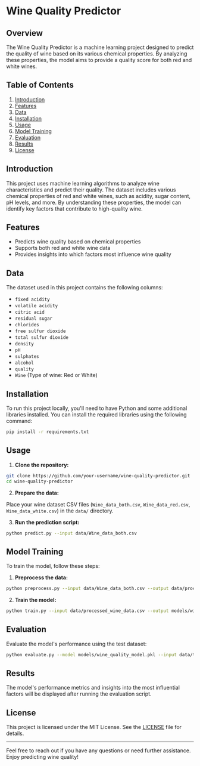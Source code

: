 # Wine Quality Predictor


## Overview

The Wine Quality Predictor is a machine learning project designed to predict the quality of wine based on its various chemical properties. By analyzing these properties, the model aims to provide a quality score for both red and white wines.

## Table of Contents

1. [Introduction](#introduction)
2. [Features](#features)
3. [Data](#data)
4. [Installation](#installation)
5. [Usage](#usage)
6. [Model Training](#model-training)
7. [Evaluation](#evaluation)
8. [Results](#results)
9. [License](#license)

## Introduction

This project uses machine learning algorithms to analyze wine characteristics and predict their quality. The dataset includes various chemical properties of red and white wines, such as acidity, sugar content, pH levels, and more. By understanding these properties, the model can identify key factors that contribute to high-quality wine.

## Features

- Predicts wine quality based on chemical properties
- Supports both red and white wine data
- Provides insights into which factors most influence wine quality

## Data

The dataset used in this project contains the following columns:

- `fixed acidity`
- `volatile acidity`
- `citric acid`
- `residual sugar`
- `chlorides`
- `free sulfur dioxide`
- `total sulfur dioxide`
- `density`
- `pH`
- `sulphates`
- `alcohol`
- `quality`
- `Wine` (Type of wine: Red or White)

## Installation

To run this project locally, you'll need to have Python and some additional libraries installed. You can install the required libraries using the following command:

```bash
pip install -r requirements.txt
```

## Usage

1. **Clone the repository:**

```bash
git clone https://github.com/your-username/wine-quality-predictor.git
cd wine-quality-predictor
```

2. **Prepare the data:**

Place your wine dataset CSV files (`Wine_data_both.csv`, `Wine_data_red.csv`, `Wine_data_white.csv`) in the `data/` directory.

3. **Run the prediction script:**

```bash
python predict.py --input data/Wine_data_both.csv
```

## Model Training

To train the model, follow these steps:

1. **Preprocess the data:**

```bash
python preprocess.py --input data/Wine_data_both.csv --output data/processed_wine_data.csv
```

2. **Train the model:**

```bash
python train.py --input data/processed_wine_data.csv --output models/wine_quality_model.pkl
```

## Evaluation

Evaluate the model's performance using the test dataset:

```bash
python evaluate.py --model models/wine_quality_model.pkl --input data/test_wine_data.csv
```

## Results

The model's performance metrics and insights into the most influential factors will be displayed after running the evaluation script. 

## License

This project is licensed under the MIT License. See the [LICENSE](LICENSE) file for details.

---

Feel free to reach out if you have any questions or need further assistance. Enjoy predicting wine quality!
